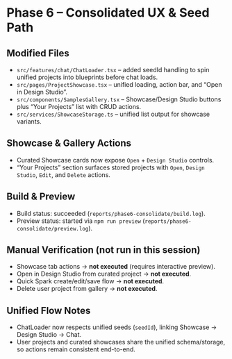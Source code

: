 # Phase 6 – Consolidated UX & Seed Path

## Modified Files
- `src/features/chat/ChatLoader.tsx` – added seedId handling to spin unified projects into blueprints before chat loads.
- `src/pages/ProjectShowcase.tsx` – unified loading, action bar, and “Open in Design Studio”.
- `src/components/SamplesGallery.tsx` – Showcase/Design Studio buttons plus “Your Projects” list with CRUD actions.
- `src/services/ShowcaseStorage.ts` – unified list output for showcase variants.

## Showcase & Gallery Actions
- Curated Showcase cards now expose `Open` + `Design Studio` controls.
- “Your Projects” section surfaces stored projects with `Open`, `Design Studio`, `Edit`, and `Delete` actions.

## Build & Preview
- Build status: succeeded (`reports/phase6-consolidate/build.log`).
- Preview status: started via `npm run preview` (`reports/phase6-consolidate/preview.log`).

## Manual Verification (not run in this session)
- Showcase tab actions → **not executed** (requires interactive preview).
- Open in Design Studio from curated project → **not executed**.
- Quick Spark create/edit/save flow → **not executed**.
- Delete user project from gallery → **not executed**.

## Unified Flow Notes
- ChatLoader now respects unified seeds (`seedId`), linking Showcase → Design Studio → Chat.
- User projects and curated showcases share the unified schema/storage, so actions remain consistent end-to-end.
